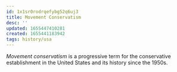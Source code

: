 ```yaml
---
id: 1x1sr0rodrqefybg52q6uj3
title: Movement Conservatism
desc: ''
updated: 1655447410281
created: 1655441183942
tags: history/usa
---
```


*Movement conservatism* is a progressive term for the conservative establishment in the United States and its history since the 1950s.
